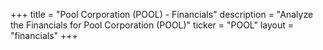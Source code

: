 +++
title = "Pool Corporation (POOL) - Financials"
description = "Analyze the Financials for Pool Corporation (POOL)"
ticker = "POOL"
layout = "financials"
+++

